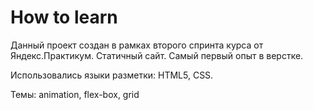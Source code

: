 #  How to learn

Данный проект создан в рамках второго спринта курса от Яндекс.Практикум.
Статичный сайт. Самый первый опыт в верстке.

Использовались языки разметки: HTML5, CSS. 

Темы: animation, flex-box, grid
